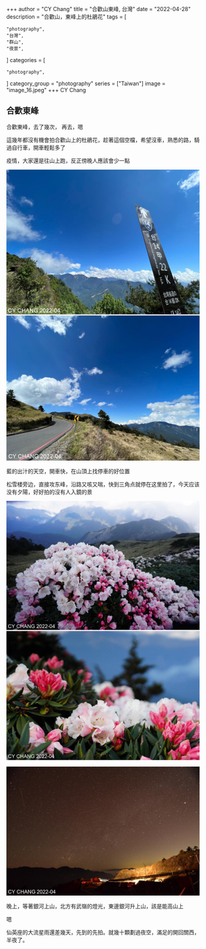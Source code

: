 +++
author = "CY Chang"
title = "合歡山東峰, 台灣"
date = "2022-04-28"
description = "合歡山，東峰上的杜鵑花"
tags = [

    "photography",
    "台灣",
    "群山",
    "夜景",

]
categories = [

    "photography",

]
category_group = "photography"
series = ["Taiwan"]
image = "image_16.jpeg"
+++
CY Chang

## 合歡東峰

合歡東峰，去了幾次， 再去，嗯  

這幾年都沒有機會拍合歡山上的杜鵑花，趁著這個空檔，希望沒車，熟悉的路，騎過自行車，開車輕鬆多了

疫情，大家還是往山上跑，反正傍晚人應該會少一點
 

![台14-22K](image_1.jpeg)  ![天空](image_3.jpeg)

藍的出汁的天空，開車快，在山頂上找停車的好位置

 
松雪楼旁边，直接攻东峰，沿路又咳又喘，快到三角点就停在这里拍了，今天应该没有夕陽，好好拍的沒有人入鏡的景 
 
![](image_7.jpeg)  ![](image_8.jpeg)
 
 

![銀河伴武嶺](image_16.jpeg)

晚上，等著銀河上山，北方有武嶺的燈光，東邊銀河升上山，該是能高山上 

嗯

仙英座的大流星雨還差幾天，先到的先拍。就幾十顆劃過夜空，滿足的開回關西，半夜了。 
